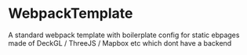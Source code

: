 # WebpackTemplate
A standard webpack template with boilerplate config for static ebpages made of DeckGL / ThreeJS / Mapbox etc which dont have a backend
